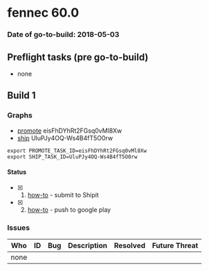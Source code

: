 # fennec 60.0

### Date of go-to-build: 2018-05-03

## Preflight tasks (pre go-to-build)
- none

## Build 1  

### Graphs
* [promote](https://tools.taskcluster.net/push-inspector/#/eisFhDYhRt2FGsq0vMl8Xw) eisFhDYhRt2FGsq0vMl8Xw
* [ship](https://tools.taskcluster.net/push-inspector/#/UluPJy4OQ-Ws4B4fT5O0rw) UluPJy4OQ-Ws4B4fT5O0rw
```
export PROMOTE_TASK_ID=eisFhDYhRt2FGsq0vMl8Xw
export SHIP_TASK_ID=UluPJy4OQ-Ws4B4fT5O0rw
```


#### Status
- [x] 1.  [how-to](https://wiki.mozilla.org/Release:Release_Automation_on_Mercurial:Starting_a_Release#Submit_to_Ship_It)  - submit to Shipit
- [x] 2.  [how-to](https://github.com/mozilla-releng/releasewarrior-2.0/blob/master/docs/release-promotion/mobile/howto.md)  - push to google play

### Issues
| Who                 | ID               | Bug                                                                 | Description                | Resolved                | Future Threat                |
| ------------------- | ---------------- | ------------------------------------------------------------------- | -------------------------- | ----------------------- | ---------------------------- |
| none | | | | | |

